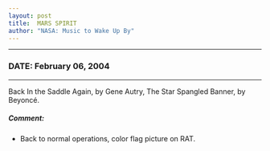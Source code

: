 ```yaml
---
layout: post
title:  MARS SPIRIT
author: "NASA: Music to Wake Up By"
---
```


----
### DATE: February 06, 2004
----
Back In the Saddle Again, by Gene Autry,
The Star Spangled Banner, by Beyoncé.

##### Comment:
* Back to normal operations, color flag picture on RAT.

